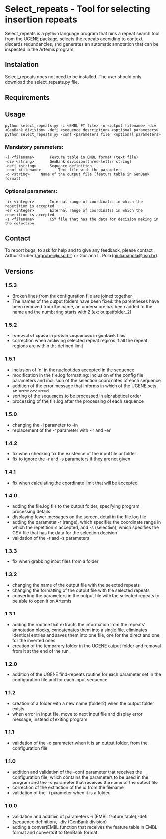 # Select_repeats - Tool for selecting insertion repeats

Select_repeats is a python language program that runs a repeat search tool from the UGENE package, selects the repeats according to context, discards redundancies, and generates an automatic annotation that can be inspected in the Artemis program. 

##   Instalation

Select_repeats does not need to be installed. The user should only download the select_repeats.py file.

## Requirements

## Usage
```
python select_repeats.py -i <EMBL FT file> -o <output filename> -div <GenBank division> -defi <sequence description> <optional parameters>
python select_repeats.py -conf <parameters file> <optional parameters>
```
### Mandatory parameters:
```
-i <filename>	 	Feature table in EMBL format (text file)
-div <string>	 	GenBank division(three-letter string)
-defi <string>	 	Sequence definition
-conf <filename>	 	Text file with the parameters
-o <string>     Name of the output file (feature table in GenBank format)
```

### Optional parameters:
```
-ir <integer>	 	Internal range of coordinates in which the repetition is accepted
-er <integer>	 	External range of coordinates in which the repetition is accepted
-s <filename>	 	CSV file that has the data for decision making in the selection
``` 

## Contact

To report bugs, to ask for help and to give any feedback, please contact Arthur Gruber (argruber@usp.br) or Giuliana L. Pola (giulianapola@usp.br).

## Versions

### 1.5.3
- Broken lines from the configuration file are joined together
- The names of the output folders have been fixed: the parentheses have been removed from the name, an underscore has been added to the name and the numbering starts with 2 (ex: outputfolder_2)

### 1.5.2
- removal of space in protein sequences in genbank files
- correction when archiving selected repeat regions if all the repeat regions are within the defined limit

### 1.5.1
- inclusion of 'n' in the nucleotides accepted in the sequence
- modification in the file.log formatting: inclusion of the config file parameters and inclusion of the selection coordinates of each sequence
- addition of the error message that informs in which of the UGENE sets an error occurred
- sorting of the sequences to be processed in alphabetical order
- processing of the file.log after the processing of each sequence

### 1.5.0
- changing the -i parameter to -in
- replacement of the -r parameter with -ir and -er

### 1.4.2
- fix when checking for the existence of the input file or folder
- fix to ignore the -r and -s parameters if they are not given

### 1.4.1
- fix when calculating the coordinate limit that will be accepted

### 1.4.0
- adding the file.log file to the output folder, specifying program processing details
- displaying fewer messages on the screen, detail in the file.log file 
- adding the parameter -r (range), which specifies the coordinate range in which the repetition is accepted, and -s (selection), which specifies the CSV file that has the data for the selection decision
- validation of the -r and -s parameters

### 1.3.3
- fix when grabbing input files from a folder

### 1.3.2
- changing the name of the output file with the selected repeats
- changing the formatting of the output file with the selected repeats
- converting the parameters in the output file with the selected repeats to be able to open it on Artemis

### 1.3.1
- adding the routine that extracts the information from the repeats' annotation blocks, concatenates them into a single file, eliminates identical entries and saves them into one file, one for the direct and one for the inverted ones
- creation of the temporary folder in the UGENE output folder and removal from it at the end of the run

### 1.2.0
-  addition of the UGENE find-repeats routine for each parameter set in the configuration file and for each input sequence

### 1.1.2
- creation of a folder with a new name (folder2) when the output folder exists
- when error in input file, move to next input file and display error message, instead of exiting program

### 1.1.1
- validation of the -o parameter when it is an output folder, from the configuration file

### 1.1.0
- addition and validation of the -conf parameter that receives the configuration file, which contains the parameters to be used in the program and the -o parameter that receives the name of the output file
- correction of the extraction of the id from the filename
- validation of the -i parameter when it is a folder

### 1.0.0
- validation and addition of parameters -i (EMBL feature table),-defi (sequence definition), -div (GenBank division)
- adding a convertEMBL function that receives the feature table in EMBL format and converts it to GenBank format
